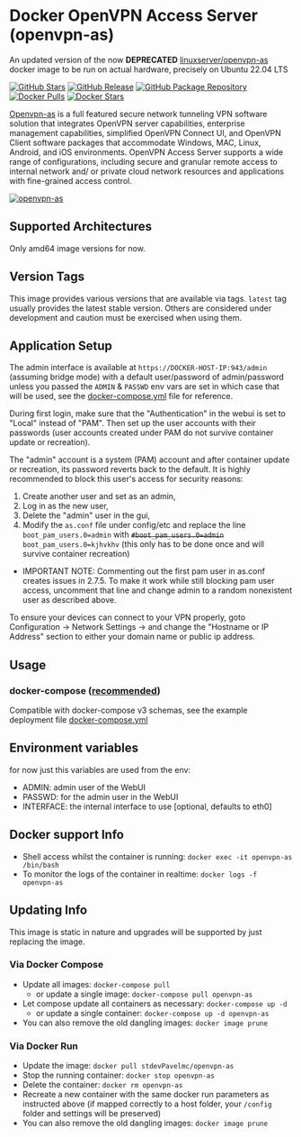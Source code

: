 # Docker OpenVPN Access Server (openvpn-as)

An updated version of the now **DEPRECATED** [linuxserver/openvpn-as](https://github.com/linuxserver/docker-openvpn-as) docker image to be run on actual hardware, precisely on Ubuntu 22.04 LTS

[![GitHub Stars](https://img.shields.io/github/stars/stdevPavelms/openvpn-as.svg?color=94398d&labelColor=555555&logoColor=ffffff&style=for-the-badge&logo=github)](https://github.com/stdevPavelmc/openvpn-as)
[![GitHub Release](https://img.shields.io/github/release/stdevPavelmc/openvpn-as.svg?color=94398d&labelColor=555555&logoColor=ffffff&style=for-the-badge&logo=github)](https://github.com/stdevPavelmc/openvpn-as/releases)
[![GitHub Package Repository](https://img.shields.io/static/v1.svg?color=94398d&labelColor=555555&logoColor=ffffff&style=for-the-badge&label=stdevPavelmc&message=GitHub%20Package&logo=github)](https://github.com/stdevPavelmc/openvpn-as/packages)
[![Docker Pulls](https://img.shields.io/docker/pulls/pavelmc/openvpn-as.svg?color=94398d&labelColor=555555&logoColor=ffffff&style=for-the-badge&label=pulls&logo=docker)](https://hub.docker.com/r/pavelmc/openvpn-as)
[![Docker Stars](https://img.shields.io/docker/stars/pavelmc/openvpn-as.svg?color=94398d&labelColor=555555&logoColor=ffffff&style=for-the-badge&label=stars&logo=docker)](https://hub.docker.com/r/pavelmc/openvpn-as)

[Openvpn-as](https://openvpn.net/index.php/access-server/overview.html) is a full featured secure network tunneling VPN software solution that integrates OpenVPN server capabilities, enterprise management capabilities, simplified OpenVPN Connect UI, and OpenVPN Client software packages that accommodate Windows, MAC, Linux, Android, and iOS environments. OpenVPN Access Server supports a wide range of configurations, including secure and granular remote access to internal network and/ or private cloud network resources and applications with fine-grained access control.

[![openvpn-as](https://raw.githubusercontent.com/linuxserver/docker-templates/master/linuxserver.io/img/openvpn-as-banner.png)](https://openvpn.net/index.php/access-server/overview.html)

## Supported Architectures

Only amd64 image versions for now. 

## Version Tags

This image provides various versions that are available via tags. `latest` tag usually provides the latest stable version. Others are considered under development and caution must be exercised when using them.

## Application Setup

The admin interface is available at `https://DOCKER-HOST-IP:943/admin` (assuming bridge mode) with a default user/password of admin/password unless you passed the `ADMIN` & `PASSWD` env vars are set in which case that will be used, see the [docker-compose.yml](docker-compose.yml) file for reference.

During first login, make sure that the "Authentication" in the webui is set to "Local" instead of "PAM". Then set up the user accounts with their passwords (user accounts created under PAM do not survive container update or recreation).

The "admin" account is a system (PAM) account and after container update or recreation, its password reverts back to the default. It is highly recommended to block this user's access for security reasons:
1) Create another user and set as an admin,
2) Log in as the new user,
3) Delete the "admin" user in the gui,
4) Modify the `as.conf` file under config/etc and replace the line `boot_pam_users.0=admin` with ~~`#boot_pam_users.0=admin`~~ `boot_pam_users.0=kjhvkhv` (this only has to be done once and will survive container recreation)  
* IMPORTANT NOTE: Commenting out the first pam user in as.conf creates issues in 2.7.5. To make it work while still blocking pam user access, uncomment that line and change admin to a random nonexistent user as described above.

To ensure your devices can connect to your VPN properly, goto Configuration -> Network Settings -> and change the "Hostname or IP Address" section to either your domain name or public ip address.

## Usage

### docker-compose ([recommended](https://docs.linuxserver.io/general/docker-compose))

Compatible with docker-compose v3 schemas, see the example deployment file [docker-compose.yml](docker-compose.yml)

## Environment variables

for now just this variables are used from the env:

- ADMIN: admin user of the WebUI
- PASSWD: for the admin user in the WebUI
- INTERFACE: the internal interface to use [optional, defaults to eth0]

## Docker support Info

* Shell access whilst the container is running: `docker exec -it openvpn-as /bin/bash`
* To monitor the logs of the container in realtime: `docker logs -f openvpn-as`

## Updating Info

This image is static in nature and upgrades will be supported by just replacing the image.

### Via Docker Compose

* Update all images: `docker-compose pull`
  * or update a single image: `docker-compose pull openvpn-as`
* Let compose update all containers as necessary: `docker-compose up -d`
  * or update a single container: `docker-compose up -d openvpn-as`
* You can also remove the old dangling images: `docker image prune`

### Via Docker Run

* Update the image: `docker pull stdevPavelmc/openvpn-as`
* Stop the running container: `docker stop openvpn-as`
* Delete the container: `docker rm openvpn-as`
* Recreate a new container with the same docker run parameters as instructed above (if mapped correctly to a host folder, your `/config` folder and settings will be preserved)
* You can also remove the old dangling images: `docker image prune`
